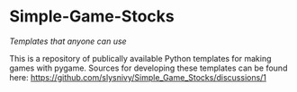 # Simple-Game-Stocks
*Templates that anyone can use*

This is a repository of publically available Python templates for making games with pygame.
Sources for developing these templates can be found here: https://github.com/slysnivy/Simple_Game_Stocks/discussions/1 
